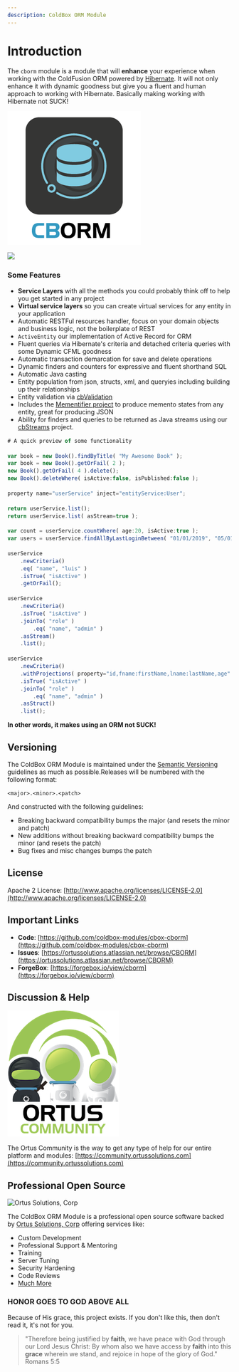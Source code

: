 ```yaml
---
description: ColdBox ORM Module
---
```


# Introduction

The `cborm` module is a module that will **enhance** your experience when working with the ColdFusion ORM powered by [Hibernate](https://hibernate.org/). It will not only enhance it with dynamic goodness but give you a fluent and human approach to working with Hibernate. Basically making working with Hibernate not SUCK!

![](.gitbook/assets/cborm300.png)

![](.gitbook/assets/hibernate-logo.svg)

### Some Features

* **Service Layers** with all the methods you could probably think off to help you get started in any project
* **Virtual service layers** so you can create virtual services for any entity in your application
* Automatic RESTFul resources handler, focus on your domain objects and business logic, not the boilerplate of REST
* `ActiveEntity` our implementation of Active Record for ORM
* Fluent queries via Hibernate's criteria and detached criteria queries with some Dynamic CFML goodness
* Automatic transaction demarcation for save and delete operations
* Dynamic finders and counters for expressive and fluent shorthand SQL
* Automatic Java casting
* Entity population from json, structs, xml, and queryies including building up their relationships
* Entity validation via [cbValidation](https://forgebox.io/view/cbvalidation)
* Includes the [Mementifier project](https://www.forgebox.io/view/mementifier) to produce memento states from any entity, great for producing JSON
* Ability for finders and queries to be returned as Java streams using our [cbStreams](https://www.forgebox.io/view/cbstreams) project.

```javascript
# A quick preview of some functionality

var book = new Book().findByTitle( "My Awesome Book" );
var book = new Book().getOrFail( 2 );
new Book().getOrFail( 4 ).delete();
new Book().deleteWhere( isActive:false, isPublished:false );

property name="userService" inject="entityService:User";

return userService.list();
return userService.list( asStream=true );

var count = userService.countWhere( age:20, isActive:true );
var users = userService.findAllByLastLoginBetween( "01/01/2019", "05/01/2019" );

userService
    .newCriteria()
    .eq( "name", "luis" )
    .isTrue( "isActive" )
    .getOrFail();

userService
    .newCriteria()
    .isTrue( "isActive" )
    .joinTo( "role" )
        .eq( "name", "admin" )
    .asStream()
    .list();

userService
    .newCriteria()
    .withProjections( property="id,fname:firstName,lname:lastName,age" )
    .isTrue( "isActive" )
    .joinTo( "role" )
        .eq( "name", "admin" )
    .asStruct()
    .list();
```



**In other words, it makes using an ORM not SUCK!**

## Versioning

The ColdBox ORM Module is maintained under the [Semantic Versioning](http://semver.org) guidelines as much as possible.Releases will be numbered with the following format:

```text
<major>.<minor>.<patch>
```

And constructed with the following guidelines:

* Breaking backward compatibility bumps the major \(and resets the minor and patch\)
* New additions without breaking backward compatibility bumps the minor \(and resets the patch\)
* Bug fixes and misc changes bumps the patch

## License

Apache 2 License: [http://www.apache.org/licenses/LICENSE-2.0](http://www.apache.org/licenses/LICENSE-2.0)

## Important Links

* **Code**: [https://github.com/coldbox-modules/cbox-cborm](https://github.com/coldbox-modules/cbox-cborm)
* **Issues**: [https://ortussolutions.atlassian.net/browse/CBORM](https://ortussolutions.atlassian.net/browse/CBORM)
* **ForgeBox**: [https://forgebox.io/view/cborm](https://forgebox.io/view/cborm)

## Discussion & Help

![](.gitbook/assets/image%20%282%29.png)

The Ortus Community is the way to get any type of help for our entire platform and modules: [https://community.ortussolutions.com](https://community.ortussolutions.com)

## Professional Open Source

![Ortus Solutions, Corp](.gitbook/assets/ortussolutions_button.png)

The ColdBox ORM Module is a professional open source software backed by [Ortus Solutions, Corp](http://www.ortussolutions.com/services) offering services like:

* Custom Development
* Professional Support & Mentoring
* Training
* Server Tuning
* Security Hardening
* Code Reviews
* [Much More](http://www.ortussolutions.com/services)

### HONOR GOES TO GOD ABOVE ALL

Because of His grace, this project exists. If you don't like this, then don't read it, it's not for you.

> "Therefore being justified by **faith**, we have peace with God through our Lord Jesus Christ: By whom also we have access by **faith** into this **grace** wherein we stand, and rejoice in hope of the glory of God." Romans 5:5

